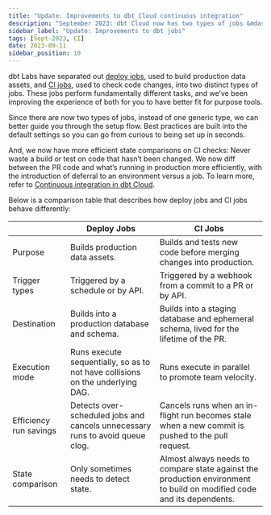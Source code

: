 ```yaml
---
title: "Update: Improvements to dbt Cloud continuous integration"
description: "September 2023: dbt Cloud now has two types of jobs &mdash; deploy jobs and CI jobs &mdash; with streamlined setup and improved efficiency. "
sidebar_label: "Update: Improvements to dbt jobs"
tags: [Sept-2023, CI]
date: 2023-09-11
sidebar_position: 10
---
```


dbt Labs have separated out [deploy jobs](/docs/deploy/deploy-jobs), used to build production data assets, and [CI jobs](/docs/deploy/ci-jobs), used to check code changes, into two distinct types of jobs. These jobs perform fundamentally different tasks, and we’ve been improving the experience of both for you to have better fit for purpose tools. 

Since there are now two types of jobs, instead of one generic type, we can better guide you through the setup flow. Best practices are built into the default settings so you can go from curious to being set up in seconds.

And, we now have more efficient state comparisons on CI checks: Never waste a build or test on code that hasn’t been changed. We now diff between the PR code and what’s running in production more efficiently, with the introduction of deferral to an environment versus a job. To learn more, refer to [Continuous integration in dbt Cloud](/docs/deploy/continuous-integration).

Below is a comparison table that describes how deploy jobs and CI jobs behave differently:

|  | Deploy Jobs | CI Jobs |
| --- | --- | --- |
| Purpose | Builds production data assets. | Builds and tests new code before merging changes into production. |
| Trigger types | Triggered by a schedule or by API. | Triggered by a webhook from a commit to a PR or by API. |
| Destination | Builds into a production database and schema. | Builds into a staging database and ephemeral schema, lived for the lifetime of the PR. |
| Execution mode | Runs execute sequentially, so as to not have collisions on the underlying DAG. | Runs execute in parallel to promote team velocity. |
| Efficiency run savings | Detects over-scheduled jobs and cancels unnecessary runs to avoid queue clog. | Cancels runs when an in-flight run becomes stale when a new commit is pushed to the pull request. |
| State comparison | Only sometimes needs to detect state. | Almost always needs to compare state against the production environment to build on modified code and its dependents. |
